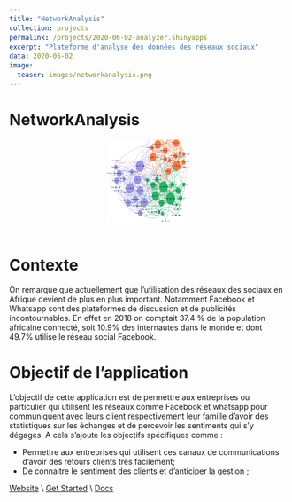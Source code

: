 ```yaml
---
title: "NetworkAnalysis"
collection: projects
permalink: /projects/2020-06-02-analyzer.shinyapps
excerpt: "Plateforme d'analyse des données des réseaux sociaux"
data: 2020-06-02
image:
  teaser: images/networkanalysis.png
---
```


# NetworkAnalysis


<div align="center">
<img src="https://raw.githubusercontent.com/armelsoubeiga/neweb/main/images/projets/networkanalysis.png" style="height:150px; width:150px;" />
</div><br />

# Contexte
On remarque que actuellement que l’utilisation des réseaux des sociaux en Afrique devient de plus en plus important. Notamment Facebook et Whatsapp sont des plateformes de discussion et de  publicités incontournables. En effet en 2018 on comptait  37.4 % de la population africaine connecté, soit  10.9% des internautes dans le monde et dont 49.7% utilise le réseau social Facebook.

# Objectif de l’application

L’objectif de cette application est de permettre aux entreprises ou particulier qui utilisent les réseaux comme Facebook et whatsapp pour communiquent avec leurs client respectivement leur famille d’avoir des statistiques sur les échanges et de percevoir les sentiments qui s’y dégages. A cela s’ajoute les objectifs spécifiques comme :
-	Permettre aux entreprises qui utilisent ces canaux de communications d’avoir des retours clients très facilement;
-	De connaitre le sentiment des clients et d’anticiper la gestion ;


[Website](https://armelsoubeiga2.shinyapps.io/NETWORKanalysis/) \ [Get Started]() \ [Docs](https://github.com/armelsoubeiga/neweb/blob/main/files/CahierDesCharge_V0.1.pdf)


